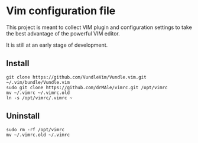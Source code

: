 # Vim configuration file

This project is meant to collect VIM plugin and configuration settings to take the best advantage of the powerful VIM editor.

It is still at an early stage of development.

## Install
	git clone https://github.com/VundleVim/Vundle.vim.git ~/.vim/bundle/Vundle.vim
	sudo git clone https://github.com/drMAle/vimrc.git /opt/vimrc
	mv ~/.vimrc ~/.vimrc.old
	ln -s /opt/vimrc/.vimrc ~

## Uninstall
	sudo rm -rf /opt/vimrc
	mv ~/.vimrc.old ~/.vimrc
